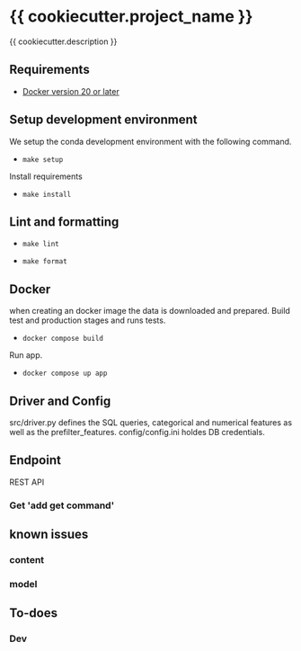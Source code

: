 # {{ cookiecutter.project_name }}

{{ cookiecutter.description }}



## Requirements

* [Docker version 20 or later](https://docs.docker.com/install/#support)

## Setup development environment

We setup the conda development environment with the following command.

- `make setup`

Install requirements

- `make install`

## Lint and formatting

- `make lint`

- `make format`


## Docker

when creating an docker image the data is downloaded and prepared. Build test and production stages and runs tests.

- `docker compose build`

Run app.

- `docker compose up app`


## Driver and Config

src/driver.py defines the SQL queries, categorical and numerical features as well as the prefilter_features.
config/config.ini holdes DB credentials.

## Endpoint

REST API

### Get 'add get command'



## known issues

### content
	
### model
	

## To-does


### Dev 


